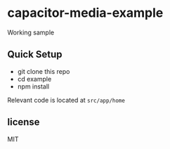 # capacitor-media-example

Working sample

## Quick Setup

- git clone this repo
- cd example
- npm install

Relevant code is located at `src/app/home`

## license

MIT
